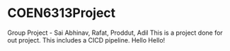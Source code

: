 # COEN6313Project
Group Project - Sai Abhinav, Rafat, Proddut, Adil
This is a project done for out project. This includes a CICD pipeline.
Hello Hello!